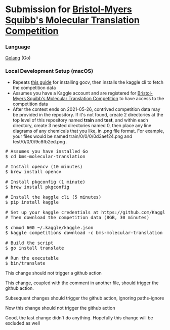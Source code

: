 Submission for [Bristol-Myers Squibb's Molecular Translation Competition](https://www.kaggle.com/c/bms-molecular-translation/)
============
### Language
[Golang](https://golang.org/) (Go)
### Local Development Setup (macOS)
+ Repeats [this guide](https://gocv.io/getting-started/macos/) for installing gocv, then installs the kaggle cli to fetch the competition data
+ Assumes you have a Kaggle account and are registered for [Bristol-Myers Squibb's Molecular Translation Competition](https://www.kaggle.com/c/bms-molecular-translation/) to have access to the competition data
+ After the contest ends on 2021-05-26, contrived competition data may be provided in the repository. If it's not found, create 2 directories at the top level of this repository named **train** and **test**, and within each directory, create 3 nested directories named 0, then place any line diagrams of any chemicals that you like, in .png file format. For example, your files would be named train/0/0/0/0d3aef24.png and test/0/0/0/9c8fb2ed.png . 
<pre>
# Assumes you have installed Go
$ cd bms-molecular-translation

# Install opencv (10 minutes)
$ brew install opencv

# Install pkgconfig (1 minute)
$ brew install pkgconfig

# Install the kaggle cli (5 minutes)
$ pip install kaggle

# Set up your kaggle credentials at https://github.com/Kaggle/kaggle-api#api-credentials
# Then download the competition data (8GB, 30 minutes)

$ chmod 600 ~/.kaggle/kaggle.json
$ kaggle competitions download -c bms-molecular-translation

# Build the script
$ go install translate

# Run the executable
$ bin/translate
</pre>

This change should not trigger a github action

This change, coupled with the comment in another file, should trigger
the github action. 

Subsequent changes should trigger the github action, ignoring paths-ignore

Now this change should not trigger the github action

Good, the last change didn't do anything. Hopefully this change will be excluded as well
